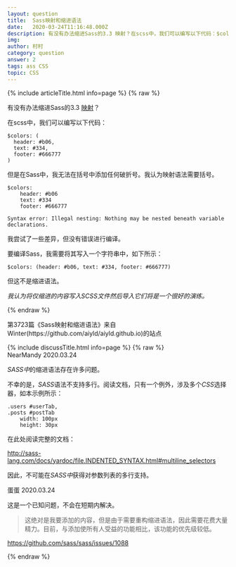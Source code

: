 ```yaml
---
layout: question
title:  Sass映射和缩进语法
date:   2020-03-24T11:16:48.000Z
description: 有没有办法缩进Sass的3.3 映射？在scss中，我们可以编写以下代码：$colors  (  header  #b06,  text  #...
img: 
author: 村村
category: question
answer: 2
tags: ass CSS
topic: CSS
---
```

<div class="article-root">
  <div class="article">
    {% include articleTitle.html info=page %}
    {% raw %}
    <div class="article-content"><p><font style="vertical-align: inherit;"><font style="vertical-align: inherit;">有没有办法缩进Sass的3.3 </font></font><a href="http://thesassway.com/news/sass-3-3-released#maps" rel="noreferrer"><font style="vertical-align: inherit;"><font style="vertical-align: inherit;">映射</font></font></a><font style="vertical-align: inherit;"><font style="vertical-align: inherit;">？</font></font></p>

<p><font style="vertical-align: inherit;"><font style="vertical-align: inherit;">在scss中，我们可以编写以下代码：</font></font></p>

<pre><code>$colors: (<font></font>
  header: #b06,<font></font>
  text: #334,<font></font>
  footer: #666777<font></font>
)<font></font>
</code></pre>

<p><font style="vertical-align: inherit;"><font style="vertical-align: inherit;">但是在Sass中，我无法在括号中添加任何破折号。</font><font style="vertical-align: inherit;">我认为映射语法需要括号。</font></font></p>

<pre><code>$colors:<font></font>
    header: #b06<font></font>
    text: #334<font></font>
    footer: #666777<font></font>
<font></font>
Syntax error: Illegal nesting: Nothing may be nested beneath variable declarations.<font></font>
</code></pre>

<p><font style="vertical-align: inherit;"><font style="vertical-align: inherit;">我尝试了一些差异，但没有错误进行编译。</font></font></p>

<p><font style="vertical-align: inherit;"><font style="vertical-align: inherit;">要编译Sass，我需要将其写入一个字符串中，如下所示：</font></font></p>

<pre><code>$colors: (header: #b06, text: #334, footer: #666777)
</code></pre>

<p><font style="vertical-align: inherit;"><font style="vertical-align: inherit;">但这不是缩进语法。</font></font></p>

<p><em><font style="vertical-align: inherit;"><font style="vertical-align: inherit;">我认为将仅缩进的内容写入SCSS文件然后导入它们将是一个很好的演练。</font></font></em></p></div>
    {% endraw %}
  </div>
  <p class="winter_mark">第3723篇《Sass映射和缩进语法》来自Winter(https://github.com/aiyld/aiyld.github.io)的站点</p>
  <div class="discuss-wrapper">
    {% include discussTitle.html info=page %}
    {% raw %}
    <div class="discuss-list">
    <div class="discuss-item">
        <div class="discuss-parent">
          <div class="discuss-meta">
            <span class="discuss-user">NearMandy</span>
            <span class="discuss-time">2020.03.24</span>
          </div>
          <div class="discuss-comment"><p><font style="vertical-align: inherit;"></font><em><font style="vertical-align: inherit;"><font style="vertical-align: inherit;">SASS中</font></font></em><font style="vertical-align: inherit;"><font style="vertical-align: inherit;">的缩进语法存在许多问题</font><font style="vertical-align: inherit;">。</font></font></p>

<p><font style="vertical-align: inherit;"><font style="vertical-align: inherit;">不幸的是，</font></font><em><font style="vertical-align: inherit;"><font style="vertical-align: inherit;">SASS</font></font></em><font style="vertical-align: inherit;"><font style="vertical-align: inherit;">语法不支持多行。</font><font style="vertical-align: inherit;">阅读文档，只有一个例外，涉及多个</font></font><em><font style="vertical-align: inherit;"><font style="vertical-align: inherit;">CSS</font></font></em><font style="vertical-align: inherit;"><font style="vertical-align: inherit;">选择器，如本示例所示：</font></font></p>

<pre><code>.users #userTab,<font></font>
.posts #postTab<font></font>
    width: 100px<font></font>
    height: 30px<font></font>
</code></pre>

<p><font style="vertical-align: inherit;"><font style="vertical-align: inherit;">在此处阅读完整的文档：</font></font></p>

<p><a href="http://sass-lang.com/docs/yardoc/file.INDENTED_SYNTAX.html#multiline_selectors"><font style="vertical-align: inherit;"><font style="vertical-align: inherit;">http://sass-lang.com/docs/yardoc/file.INDENTED_SYNTAX.html#multiline_selectors</font></font></a></p>

<p><font style="vertical-align: inherit;"><font style="vertical-align: inherit;">因此，不可能在</font></font><em><font style="vertical-align: inherit;"><font style="vertical-align: inherit;">SASS中</font></font></em><font style="vertical-align: inherit;"><font style="vertical-align: inherit;">获得对参数列表的多行支持</font><font style="vertical-align: inherit;">。</font></font></p></div>
        </div></div><div class="discuss-item">
        <div class="discuss-parent">
          <div class="discuss-meta">
            <span class="discuss-user">蛋蛋</span>
            <span class="discuss-time">2020.03.24</span>
          </div>
          <div class="discuss-comment"><p><font style="vertical-align: inherit;"><font style="vertical-align: inherit;">这是一个已知问题，不会在短期内解决。</font></font></p>

<blockquote>
  <p><font style="vertical-align: inherit;"><font style="vertical-align: inherit;">这绝对是我要添加的内容，但是由于需要重构缩进语法，因此需要花费大量精力。</font><font style="vertical-align: inherit;">目前，与添加使所有人受益的功能相比，该功能的优先级较低。</font></font></p>
</blockquote>

<p><a href="https://github.com/sass/sass/issues/1088"><font style="vertical-align: inherit;"><font style="vertical-align: inherit;">https://github.com/sass/sass/issues/1088</font></font></a></p></div>
        </div></div>
    </div>
    {% endraw %}
  </div>
<div>
